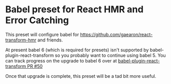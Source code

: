 # Babel preset for React HMR and Error Catching

This preset will configure babel for https://github.com/gaearon/react-transform-hmr and friends.

At present babel 6 (which is required for presets) isn't supported by babel-plugin-react-transform so you probably want to continue using babel 5.
You can track progress on the upgrade to babel 6 over at [babel-plugin-react-transform PR #50](https://github.com/gaearon/babel-plugin-react-transform/pull/50)

Once that upgrade is complete, this preset will be a tad bit more useful.

